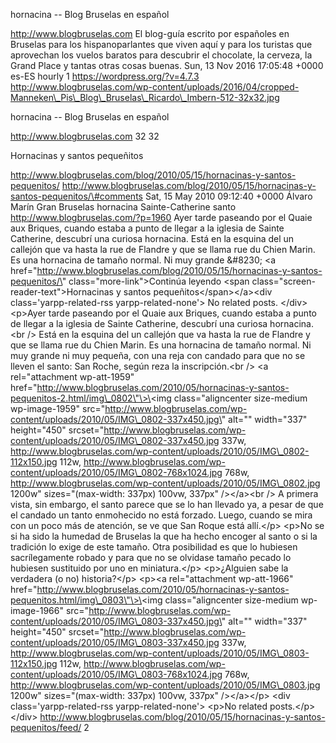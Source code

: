 hornacina -- Blog Bruselas en español

http://www.blogbruselas.com El blog-guía escrito por españoles en
Bruselas para los hispanoparlantes que viven aquí y para los turistas
que aprovechan los vuelos baratos para descubrir el chocolate, la
cerveza, la Grand Place y tantas otras cosas buenas. Sun, 13 Nov 2016
17:05:48 +0000 es-ES hourly 1 https://wordpress.org/?v=4.7.3
http://www.blogbruselas.com/wp-content/uploads/2016/04/cropped-Manneken\_Pis\_Blog\_Bruselas\_Ricardo\_Imbern-512-32x32.jpg

hornacina -- Blog Bruselas en español

http://www.blogbruselas.com 32 32

Hornacinas y santos pequeñitos

http://www.blogbruselas.com/blog/2010/05/15/hornacinas-y-santos-pequenitos/
http://www.blogbruselas.com/blog/2010/05/15/hornacinas-y-santos-pequenitos/\#comments
Sat, 15 May 2010 09:12:40 +0000 Álvaro Marín Gran Bruselas hornacina
Sainte-Catherine santo http://www.blogbruselas.com/?p=1960 Ayer tarde
paseando por el Quaie aux Briques, cuando estaba a punto de llegar a la
iglesia de Sainte Catherine, descubrí una curiosa hornacina. Está en la
esquina del un callejón que va hasta la rue de Flandre y que se llama
rue du Chien Marin. Es una hornacina de tamaño normal. Ni muy grande
&\#8230; \<a
href=\"http://www.blogbruselas.com/blog/2010/05/15/hornacinas-y-santos-pequenitos/\"
class=\"more-link\"\>Continúa leyendo \<span
class=\"screen-reader-text\"\>Hornacinas y santos
pequeñitos\</span\>\</a\>\<div class=\'yarpp-related-rss
yarpp-related-none\'\> No related posts. \</div\> \<p\>Ayer tarde
paseando por el Quaie aux Briques, cuando estaba a punto de llegar a la
iglesia de Sainte Catherine, descubrí una curiosa hornacina.\<br /\>
Está en la esquina del un callejón que va hasta la rue de Flandre y que
se llama rue du Chien Marin. Es una hornacina de tamaño normal. Ni muy
grande ni muy pequeña, con una reja con candado para que no se lleven el
santo: San Roche, según reza la inscripción.\<br /\> \<a
rel=\"attachment wp-att-1959\"
href=\"http://www.blogbruselas.com/2010/05/hornacinas-y-santos-pequenitos-2.html/img\_0802\"\>\<img
class=\"aligncenter size-medium wp-image-1959\"
src=\"http://www.blogbruselas.com/wp-content/uploads/2010/05/IMG\_0802-337x450.jpg\"
alt=\"\" width=\"337\" height=\"450\"
srcset=\"http://www.blogbruselas.com/wp-content/uploads/2010/05/IMG\_0802-337x450.jpg
337w,
http://www.blogbruselas.com/wp-content/uploads/2010/05/IMG\_0802-112x150.jpg
112w,
http://www.blogbruselas.com/wp-content/uploads/2010/05/IMG\_0802-768x1024.jpg
768w,
http://www.blogbruselas.com/wp-content/uploads/2010/05/IMG\_0802.jpg
1200w\" sizes=\"(max-width: 337px) 100vw, 337px\" /\>\</a\>\<br /\> A
primera vista, sin embargo, el santo parece que se lo han llevado ya, a
pesar de que el candado un tanto enmohecido no está forzado. Luego,
cuando se mira con un poco más de atención, se ve que San Roque está
allí.\</p\> \<p\>No se si ha sido la humedad de Bruselas la que ha hecho
encoger al santo o si la tradición lo exige de este tamaño. Otra
posibilidad es que lo hubiesen sacrílegamente robado y para que no se
olvidase tamaño pecado lo hubiesen sustituido por uno en
miniatura.\</p\> \<p\>¿Alguien sabe la verdadera (o no) historia?\</p\>
\<p\>\<a rel=\"attachment wp-att-1966\"
href=\"http://www.blogbruselas.com/2010/05/hornacinas-y-santos-pequenitos.html/img\_0803\"\>\<img
class=\"aligncenter size-medium wp-image-1966\"
src=\"http://www.blogbruselas.com/wp-content/uploads/2010/05/IMG\_0803-337x450.jpg\"
alt=\"\" width=\"337\" height=\"450\"
srcset=\"http://www.blogbruselas.com/wp-content/uploads/2010/05/IMG\_0803-337x450.jpg
337w,
http://www.blogbruselas.com/wp-content/uploads/2010/05/IMG\_0803-112x150.jpg
112w,
http://www.blogbruselas.com/wp-content/uploads/2010/05/IMG\_0803-768x1024.jpg
768w,
http://www.blogbruselas.com/wp-content/uploads/2010/05/IMG\_0803.jpg
1200w\" sizes=\"(max-width: 337px) 100vw, 337px\" /\>\</a\>\</p\> \<div
class=\'yarpp-related-rss yarpp-related-none\'\> \<p\>No related
posts.\</p\> \</div\>
http://www.blogbruselas.com/blog/2010/05/15/hornacinas-y-santos-pequenitos/feed/
2
